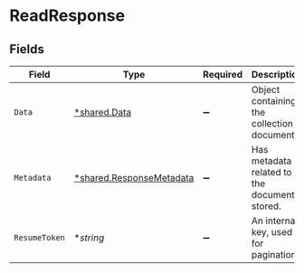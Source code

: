 # ReadResponse


## Fields

| Field                                                               | Type                                                                | Required                                                            | Description                                                         |
| ------------------------------------------------------------------- | ------------------------------------------------------------------- | ------------------------------------------------------------------- | ------------------------------------------------------------------- |
| `Data`                                                              | [*shared.Data](../../models/shared/data.md)                         | :heavy_minus_sign:                                                  | Object containing the collection document.                          |
| `Metadata`                                                          | [*shared.ResponseMetadata](../../models/shared/responsemetadata.md) | :heavy_minus_sign:                                                  | Has metadata related to the documents stored.                       |
| `ResumeToken`                                                       | **string*                                                           | :heavy_minus_sign:                                                  | An internal key, used for pagination.                               |